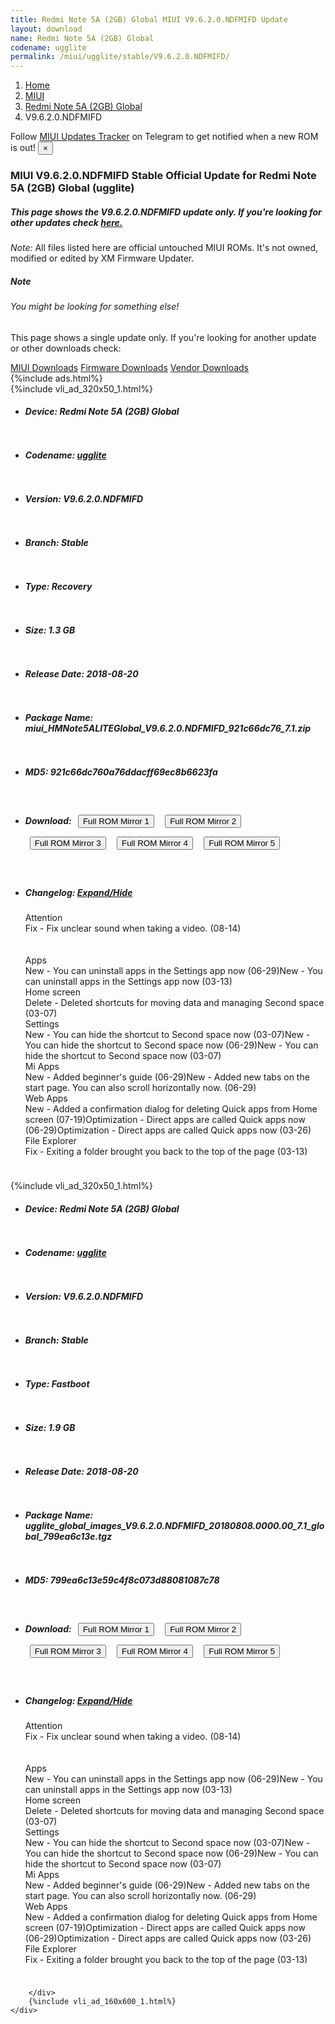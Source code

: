 ```yaml
---
title: Redmi Note 5A (2GB) Global MIUI V9.6.2.0.NDFMIFD Update
layout: download
name: Redmi Note 5A (2GB) Global
codename: ugglite
permalink: /miui/ugglite/stable/V9.6.2.0.NDFMIFD/
---
```

<nav aria-label="breadcrumb">
    <ol class="breadcrumb">
        <li class="breadcrumb-item"><a href="/">Home</a></li>
        <li class="breadcrumb-item"><a href="/miui/">MIUI</a></li>
        <li class="breadcrumb-item"><a href="/miui/ugglite/">Redmi Note 5A (2GB) Global</a></li>
        <li class="breadcrumb-item active" aria-current="page">V9.6.2.0.NDFMIFD</li>
    </ol>
</nav>
<div class="alert alert-primary alert-dismissible fade show" role="alert">
    Follow <a href="https://t.me/MIUIUpdatesTracker" class="alert-link">MIUI Updates Tracker</a> on Telegram to get
    notified when a new ROM is out!
    <button type="button" class="close" data-dismiss="alert" aria-label="Close">
        <span aria-hidden="true">&times;</span>
    </button>
</div>
<div class="col-12 mx-auto">
    <h3 class="title bg-light p-2 rounded">MIUI V9.6.2.0.NDFMIFD Stable Official Update for Redmi Note 5A (2GB) Global (ugglite)</h3>
    <h5>This page shows the V9.6.2.0.NDFMIFD update only. If you're looking for other updates check
        <a href="/miui/ugglite/">here.</a></h5>
    <p><i>Note: </i>All files listed here are official untouched MIUI ROMs.
        It's not owned, modified or edited by XM Firmware Updater.</p>
    <div class="card">
        <div class="card-body">
            <h5 class="card-title">Note</h5>
            <h6 class="card-subtitle mb-2 text-muted">You might be looking for something else!</h6>
            <p class="card-text">This page shows a single update only.
                If you're looking for another update or other downloads check:</p>
            <a href="/miui/" class="card-link">MIUI Downloads</a>
            <a href="/firmware/" class="card-link">Firmware Downloads</a>
            <a href="/vendor/" class="card-link">Vendor Downloads</a>
        </div>
    </div>
    {%include ads.html%}
    <div class="row justify-content-center">
        <div class="col-10" id="downloads">
                    <div class="card card-body">
            {%include vli_ad_320x50_1.html%}
            <ul class="list-unstyled">
                <li style="padding-bottom: 10px;">
                    <h5><b>Device: </b>Redmi Note 5A (2GB) Global</h5>
                </li>
                <li style="padding-bottom: 10px;">
                    <h5><b>Codename: </b> <a href="/miui/ugglite/" target="_blank">ugglite</a> </h5>
                </li>
                <li style="padding-bottom: 10px;">
                    <h5><b>Version: </b>V9.6.2.0.NDFMIFD</h5>
                </li>
                <li style="padding-bottom: 10px;">
                    <h5><b>Branch: </b>Stable</h5>
                </li>
                <li style="padding-bottom: 10px;">
                    <h5><b>Type: </b>Recovery</h5>
                </li>
                <li style="padding-bottom: 10px;">
                    <h5><b>Size: </b>1.3 GB</h5>
                </li>
                <li style="padding-bottom: 10px;">
                    <h5><b>Release Date: </b>2018-08-20</h5>
                </li>
                <li style="padding-bottom: 10px;">
                    <h5><b>Package Name: </b><span id="filename" class="text-dark">miui_HMNote5ALITEGlobal_V9.6.2.0.NDFMIFD_921c66dc76_7.1.zip</span></h5>
                </li>
                <li style="padding-bottom: 10px;">
                    <h5><b>MD5: </b><span id="md5" class="text-muted">921c66dc760a76ddacff69ec8b6623fa</span></h5>
                </li>
                <li style="padding-bottom: 10px;">
                    <h5><b>Download: </b> <button type="button" id="download" class="btn btn-primary" style="margin: 7px;" onclick="window.open('https://cdnorg.d.miui.com/V9.6.2.0.NDFMIFD/miui_HMNote5ALITEGlobal_V9.6.2.0.NDFMIFD_921c66dc76_7.1.zip', '_blank');"><i class="fa fa-download"></i> Full ROM Mirror 1</button> <button type="button" id="download" class="btn btn-primary" style="margin: 7px;" onclick="window.open('https://bkt-sgp-miui-ota-update-alisgp.oss-ap-southeast-1.aliyuncs.com/V9.6.2.0.NDFMIFD/miui_HMNote5ALITEGlobal_V9.6.2.0.NDFMIFD_921c66dc76_7.1.zip', '_blank');"><i class="fa fa-download"></i> Full ROM Mirror 2</button> <button type="button" id="download" class="btn btn-primary" style="margin: 7px;" onclick="window.open('https://bn.d.miui.com/V9.6.2.0.NDFMIFD/miui_HMNote5ALITEGlobal_V9.6.2.0.NDFMIFD_921c66dc76_7.1.zip', '_blank');"><i class="fa fa-download"></i> Full ROM Mirror 3</button> <button type="button" id="download" class="btn btn-primary" style="margin: 7px;" onclick="window.open('https://bigota.d.miui.com/V9.6.2.0.NDFMIFD/miui_HMNote5ALITEGlobal_V9.6.2.0.NDFMIFD_921c66dc76_7.1.zip', '_blank');"><i class="fa fa-download"></i> Full ROM Mirror 4</button> <button type="button" id="download" class="btn btn-primary" style="margin: 7px;" onclick="window.open('https://hugeota.d.miui.com/V9.6.2.0.NDFMIFD/miui_HMNote5ALITEGlobal_V9.6.2.0.NDFMIFD_921c66dc76_7.1.zip', '_blank');"><i class="fa fa-download"></i> Full ROM Mirror 5</button></h5>
                </li>
                <li style="padding-bottom: 10px;">
                    <h5><b>Changelog: </b><a href="#ugglite_1_changelog" data-toggle="collapse" role="button"
                            aria-expanded="false" aria-controls="ugglite_1_changelog"> <i class="fa fa-arrow-down"
                                aria-hidden="true"></i> Expand/Hide</a></h5>
                    <div class="collapse" id="ugglite_1_changelog">
                        <p id="changelog_text">Attention <br>Fix - Fix unclear sound when taking a video. (08-14) <br><br><br>Apps <br>New - You can uninstall apps in the Settings app now (06-29)New - You can uninstall apps in the Settings app now (03-13) <br>Home screen <br>Delete - Deleted shortcuts for moving data and managing Second space (03-07) <br>Settings <br>New - You can hide the shortcut to Second space now (03-07)New - You can hide the shortcut to Second space now (06-29)New - You can hide the shortcut to Second space now (03-07) <br>Mi Apps <br>New - Added beginner's guide (06-29)New - Added new tabs on the start page. You can also scroll horizontally now. (06-29) <br>Web Apps <br>New - Added a confirmation dialog for deleting Quick apps from Home screen (07-19)Optimization - Direct apps are called Quick apps now (06-29)Optimization - Direct apps are called Quick apps now (03-26) <br>File Explorer <br>Fix - Exiting a folder brought you back to the top of the page (03-13)</p>
                    </div>
                </li>
            </ul>
        </div>
        <div class="card card-body">
            {%include vli_ad_320x50_1.html%}
            <ul class="list-unstyled">
                <li style="padding-bottom: 10px;">
                    <h5><b>Device: </b>Redmi Note 5A (2GB) Global</h5>
                </li>
                <li style="padding-bottom: 10px;">
                    <h5><b>Codename: </b> <a href="/miui/ugglite/" target="_blank">ugglite</a> </h5>
                </li>
                <li style="padding-bottom: 10px;">
                    <h5><b>Version: </b>V9.6.2.0.NDFMIFD</h5>
                </li>
                <li style="padding-bottom: 10px;">
                    <h5><b>Branch: </b>Stable</h5>
                </li>
                <li style="padding-bottom: 10px;">
                    <h5><b>Type: </b>Fastboot</h5>
                </li>
                <li style="padding-bottom: 10px;">
                    <h5><b>Size: </b>1.9 GB</h5>
                </li>
                <li style="padding-bottom: 10px;">
                    <h5><b>Release Date: </b>2018-08-20</h5>
                </li>
                <li style="padding-bottom: 10px;">
                    <h5><b>Package Name: </b><span id="filename" class="text-dark">ugglite_global_images_V9.6.2.0.NDFMIFD_20180808.0000.00_7.1_global_799ea6c13e.tgz</span></h5>
                </li>
                <li style="padding-bottom: 10px;">
                    <h5><b>MD5: </b><span id="md5" class="text-muted">799ea6c13e59c4f8c073d88081087c78</span></h5>
                </li>
                <li style="padding-bottom: 10px;">
                    <h5><b>Download: </b> <button type="button" id="download" class="btn btn-primary" style="margin: 7px;" onclick="window.open('https://cdnorg.d.miui.com/V9.6.2.0.NDFMIFD/ugglite_global_images_V9.6.2.0.NDFMIFD_20180808.0000.00_7.1_global_799ea6c13e.tgz', '_blank');"><i class="fa fa-download"></i> Full ROM Mirror 1</button> <button type="button" id="download" class="btn btn-primary" style="margin: 7px;" onclick="window.open('https://bkt-sgp-miui-ota-update-alisgp.oss-ap-southeast-1.aliyuncs.com/V9.6.2.0.NDFMIFD/ugglite_global_images_V9.6.2.0.NDFMIFD_20180808.0000.00_7.1_global_799ea6c13e.tgz', '_blank');"><i class="fa fa-download"></i> Full ROM Mirror 2</button> <button type="button" id="download" class="btn btn-primary" style="margin: 7px;" onclick="window.open('https://bn.d.miui.com/V9.6.2.0.NDFMIFD/ugglite_global_images_V9.6.2.0.NDFMIFD_20180808.0000.00_7.1_global_799ea6c13e.tgz', '_blank');"><i class="fa fa-download"></i> Full ROM Mirror 3</button> <button type="button" id="download" class="btn btn-primary" style="margin: 7px;" onclick="window.open('https://bigota.d.miui.com/V9.6.2.0.NDFMIFD/ugglite_global_images_V9.6.2.0.NDFMIFD_20180808.0000.00_7.1_global_799ea6c13e.tgz', '_blank');"><i class="fa fa-download"></i> Full ROM Mirror 4</button> <button type="button" id="download" class="btn btn-primary" style="margin: 7px;" onclick="window.open('https://hugeota.d.miui.com/V9.6.2.0.NDFMIFD/ugglite_global_images_V9.6.2.0.NDFMIFD_20180808.0000.00_7.1_global_799ea6c13e.tgz', '_blank');"><i class="fa fa-download"></i> Full ROM Mirror 5</button></h5>
                </li>
                <li style="padding-bottom: 10px;">
                    <h5><b>Changelog: </b><a href="#ugglite_2_changelog" data-toggle="collapse" role="button"
                            aria-expanded="false" aria-controls="ugglite_2_changelog"> <i class="fa fa-arrow-down"
                                aria-hidden="true"></i> Expand/Hide</a></h5>
                    <div class="collapse" id="ugglite_2_changelog">
                        <p id="changelog_text">Attention <br>Fix - Fix unclear sound when taking a video. (08-14) <br><br><br>Apps <br>New - You can uninstall apps in the Settings app now (06-29)New - You can uninstall apps in the Settings app now (03-13) <br>Home screen <br>Delete - Deleted shortcuts for moving data and managing Second space (03-07) <br>Settings <br>New - You can hide the shortcut to Second space now (03-07)New - You can hide the shortcut to Second space now (06-29)New - You can hide the shortcut to Second space now (03-07) <br>Mi Apps <br>New - Added beginner's guide (06-29)New - Added new tabs on the start page. You can also scroll horizontally now. (06-29) <br>Web Apps <br>New - Added a confirmation dialog for deleting Quick apps from Home screen (07-19)Optimization - Direct apps are called Quick apps now (06-29)Optimization - Direct apps are called Quick apps now (03-26) <br>File Explorer <br>Fix - Exiting a folder brought you back to the top of the page (03-13)</p>
                    </div>
                </li>
            </ul>
        </div>

        </div>
        {%include vli_ad_160x600_1.html%}
    </div>
</div>
